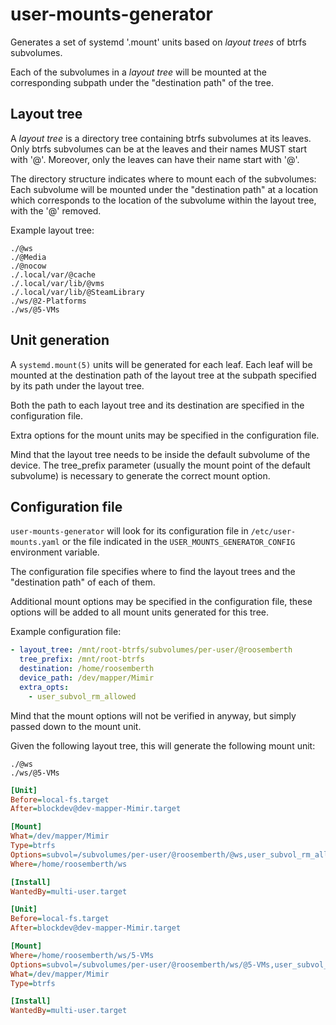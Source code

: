 # user-mounts-generator

Generates a set of systemd '.mount' units based on _layout trees_ of btrfs
subvolumes.

Each of the subvolumes in a _layout tree_ will be mounted at the
corresponding subpath under the "destination path" of the tree.

## Layout tree

A _layout tree_ is a directory tree containing btrfs subvolumes at its leaves.
Only btrfs subvolumes can be at the leaves and their names MUST start
with '@'.
Moreover, only the leaves can have their name start with '@'.

The directory structure indicates where to mount each of the subvolumes:
Each subvolume will be mounted under the "destination path" at a location
which corresponds to the location of the subvolume within the layout tree,
with the '@' removed.

Example layout tree:

```text
./@ws
./@Media
./@nocow
./.local/var/@cache
./.local/var/lib/@vms
./.local/var/lib/@SteamLibrary
./ws/@2-Platforms
./ws/@5-VMs
```

## Unit generation

A `systemd.mount(5)` units will be generated for each leaf.
Each leaf will be mounted at the destination path of the layout tree
at the subpath specified by its path under the layout tree.

Both the path to each layout tree and its destination are specified in the
configuration file.

Extra options for the mount units may be specified in the configuration file.

Mind that the layout tree needs to be inside the default subvolume of the
device.
The tree_prefix parameter (usually the mount point of the default subvolume)
is necessary to generate the correct mount option.

## Configuration file

`user-mounts-generator` will look for its configuration file in
`/etc/user-mounts.yaml` or the file indicated in the
`USER_MOUNTS_GENERATOR_CONFIG` environment variable.

The configuration file specifies where to find the layout trees and
the "destination path" of each of them.

Additional mount options may be specified in the configuration file,
these options will be added to all mount units generated for this tree.

Example configuration file:

```yaml
- layout_tree: /mnt/root-btrfs/subvolumes/per-user/@roosemberth
  tree_prefix: /mnt/root-btrfs
  destination: /home/roosemberth
  device_path: /dev/mapper/Mimir
  extra_opts:
    - user_subvol_rm_allowed
```

Mind that the mount options will not be verified in anyway, but simply passed
down to the mount unit.

Given the following layout tree, this will generate the following mount unit:

```text
./@ws
./ws/@5-VMs
```

```ini
[Unit]
Before=local-fs.target
After=blockdev@dev-mapper-Mimir.target

[Mount]
What=/dev/mapper/Mimir
Type=btrfs
Options=subvol=/subvolumes/per-user/@roosemberth/@ws,user_subvol_rm_allowed,compress=zlib,relatime
Where=/home/roosemberth/ws

[Install]
WantedBy=multi-user.target
```

```ini
[Unit]
Before=local-fs.target
After=blockdev@dev-mapper-Mimir.target

[Mount]
Where=/home/roosemberth/ws/5-VMs
Options=subvol=/subvolumes/per-user/@roosemberth/ws/@5-VMs,user_subvol_rm_allowed,compress=zlib,relatime
What=/dev/mapper/Mimir
Type=btrfs

[Install]
WantedBy=multi-user.target
```
